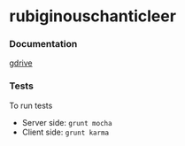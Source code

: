 # rubiginouschanticleer

### Documentation
[gdrive](https://drive.google.com/folderview?id=0B5X1Ge7X7-YpSlZxVXhUYjhTRW8&usp=sharing)

### Tests
To run tests
- Server side: `grunt mocha`
- Client side: `grunt karma`
